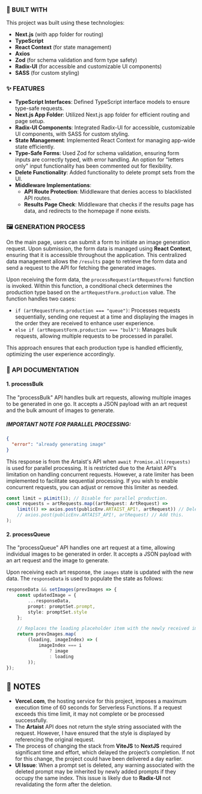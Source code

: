 ### 🧱 BUILT WITH

This project was built using these technologies:

- **Next.js** (with app folder for routing)
- **TypeScript**
- **React Context** (for state management)
- **Axios**
- **Zod** (for schema validation and form type safety)
- **Radix-UI** (for accessible and customizable UI components)
- **SASS** (for custom styling)


### ✨ FEATURES

- **TypeScript Interfaces**: Defined TypeScript interface models to ensure type-safe requests.
- **Next.js App Folder**: Utilized Next.js app folder for efficient routing and page setup.
- **Radix-UI Components**: Integrated Radix-UI for accessible, customizable UI components, with SASS for custom styling.
- **State Management**: Implemented React Context for managing app-wide state efficiently.
- **Type-Safe Forms**: Used Zod for schema validation, ensuring form inputs are correctly typed, with error handling. An option for "letters only" input functionality has been commented out for flexibility.
- **Delete Functionality**: Added functionality to delete prompt sets from the UI.
- **Middleware Implementations**:
  - **API Route Protection**: Middleware that denies access to blacklisted API routes.
  - **Results Page Check**: Middleware that checks if the results page has data, and redirects to the homepage if none exists.


### 🖼️ GENERATION PROCESS

On the main page, users can submit a form to initiate an image generation request. Upon submission, the form data is managed using **React Context**, ensuring that it is accessible throughout the application. This centralized data management allows the `/results` page to retrieve the form data and send a request to the API for fetching the generated images.

Upon receiving the form data, the `processRequest(artRequestForm)` function is invoked. Within this function, a conditional check determines the production type based on the `artRequestForm.production` value. The function handles two cases:

- `if (artRequestForm.production === "queue")`: Processes requests sequentially, sending one request at a time and displaying the images in the order they are received to enhance user experience.
- `else if (artRequestForm.production === "bulk")`: Manages bulk requests, allowing multiple requests to be processed in parallel.

This approach ensures that each production type is handled efficiently, optimizing the user experience accordingly.


### 📡 API DOCUMENTATION

#### 1. **processBulk**

The "processBulk" API handles bulk art requests, allowing multiple images to be generated in one go. It accepts a JSON payload with an art request and the bulk amount of images to generate.

##### IMPORTANT NOTE FOR PARALLEL PROCESSING:

```json
{
  "error": "already generating image"
}
```

This response is from the Artaist's API when `await Promise.all(requests)` is used for parallel processing. It is restricted due to the Artaist API's limitation on handling concurrent requests. However, a rate limiter has been implemented to facilitate sequential processing. If you wish to enable concurrent requests, you can adjust or remove this limiter as needed.

```typescript
const limit = pLimit(1); // Disable for parallel production.
const requests = artRequests.map((artRequest: ArtRequest) =>
    limit(() => axios.post(publicEnv.ARTAIST_API!, artRequest)) // Delete this.
    // axios.post(publicEnv.ARTAIST_API!, artRequest) // Add this.
);
```

#### 2. **processQueue**

The "processQueue" API handles one art request at a time, allowing individual images to be generated in order. It accepts a JSON payload with an art request and the image to generate.

Upon receiving each art response, the `images` state is updated with the new data. The `responseData` is used to populate the state as follows:

```typescript
responseData && setImages(prevImages => {
    const updatedImage = {
        ...responseData,
        prompt: promptSet.prompt,
        style: promptSet.style
    };

    // Replaces the loading placeholder item with the newly received image.
    return prevImages.map(
        (loading, imageIndex) => (
            imageIndex === i
                ? image
                : loading
        ));
});
```



## 📝 NOTES
- **Vercel.com**, the hosting service for this project, imposes a maximum execution time of 60 seconds for Serverless Functions. If a request exceeds this time limit, it may not complete or be processed successfully.
- The **Artaist** API does not return the style string associated with the request. However, I have ensured that the style is displayed by referencing the original request.
- The process of changing the stack from **ViteJS** to **NextJS** required significant time and effort, which delayed the project’s completion. If not for this change, the project could have been delivered a day earlier.
- **UI Issue**: When a prompt set is deleted, any warning associated with the deleted prompt may be inherited by newly added prompts if they occupy the same index. This issue is likely due to **Radix-UI** not revalidating the form after the deletion.